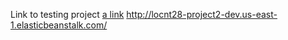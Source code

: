 Link to testing project 
[a link](http://locnt28-project2-dev.us-east-1.elasticbeanstalk.com/) 
http://locnt28-project2-dev.us-east-1.elasticbeanstalk.com/
 